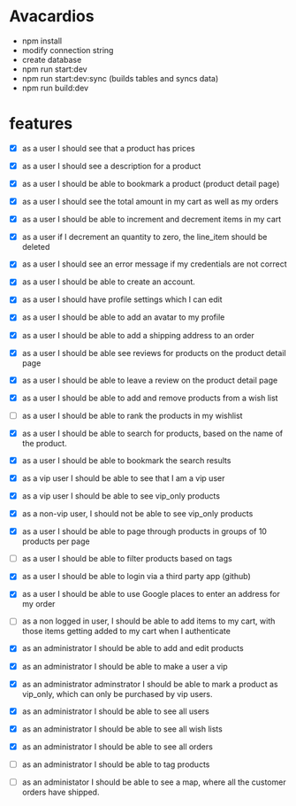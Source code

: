 # Avacardios

- npm install
- modify connection string
- create database
- npm run start:dev
- npm run start:dev:sync (builds tables and syncs data)
- npm run build:dev

# features

- [X] as a user I should see that a product has prices
- [X] as a user I should see a description for a product
- [X] as a user I should be able to bookmark a product (product detail page)
- [X] as a user I should see the total amount in my cart as well as my orders
- [X] as a user I should be able to increment and decrement items in my cart
- [X] as a user if I decrement an quantity to zero, the line_item should be deleted
- [X] as a user I should see an error message if my credentials are not correct
- [X] as a user I should be able to create an account.
- [X] as a user I should have profile settings which I can edit
- [X] as a user I should be able to add an avatar to my profile
- [X] as a user I should be able to add a shipping address to an order
- [X] as a user I should be able see reviews for products on the product detail page
- [X] as a user I should be able to leave a review on the product detail page
- [X] as a user I should be able to add and remove products from a wish list
- [ ] as a user I should be able to rank the products in my wishlist
- [X] as a user I should be able to search for products, based on the name of the product.
- [X] as a user I should be able to bookmark the search results
- [X] as a vip user I should be able to see that I am a vip user
- [X] as a vip user I should be able to see vip_only products
- [X] as a non-vip user, I should not be able to see vip_only products
- [X] as a user I should be able to page through products in groups of 10 products per page
- [ ] as a user I should be able to filter products based on tags
- [X] as a user I should be able to login via a third party app (github)
- [x] as a user I should be able to use Google places to enter an address for my order
- [ ] as a non logged in user, I should be able to add items to my cart, with those items getting added to my cart when I authenticate

- [X] as an administrator I should be able to add and edit products
- [X] as an administrator I should be able to make a user a vip
- [X] as an administrator adminstrator I should be able to mark a product as vip_only, which can only be purchased by vip users.
- [X] as an administrator I should be able to see all users
- [X] as an administrator I should be able to see all wish lists 
- [X] as an administrator I should be able to see all orders
- [ ] as an administrator I should be able to tag products 
- [ ] as an administator I should be able to see a map, where all the customer orders have shipped.